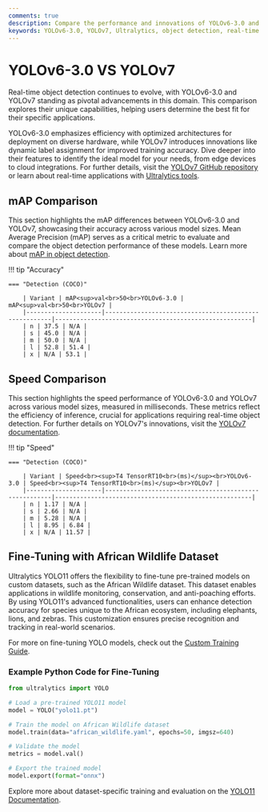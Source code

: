 ```yaml
---
comments: true
description: Compare the performance and innovations of YOLOv6-3.0 and YOLOv7, two state-of-the-art models in real-time object detection. Discover their unique features, efficiency, and accuracy in advancing edge AI and computer vision applications.
keywords: YOLOv6-3.0, YOLOv7, Ultralytics, object detection, real-time AI, edge AI, computer vision, model comparison, performance metrics
---
```


# YOLOv6-3.0 VS YOLOv7

Real-time object detection continues to evolve, with YOLOv6-3.0 and YOLOv7 standing as pivotal advancements in this domain. This comparison explores their unique capabilities, helping users determine the best fit for their specific applications.

YOLOv6-3.0 emphasizes efficiency with optimized architectures for deployment on diverse hardware, while YOLOv7 introduces innovations like dynamic label assignment for improved training accuracy. Dive deeper into their features to identify the ideal model for your needs, from edge devices to cloud integrations. For further details, visit the [YOLOv7 GitHub repository](https://github.com/WongKinYiu/yolov7) or learn about real-time applications with [Ultralytics tools](https://www.ultralytics.com).

## mAP Comparison

This section highlights the mAP differences between YOLOv6-3.0 and YOLOv7, showcasing their accuracy across various model sizes. Mean Average Precision (mAP) serves as a critical metric to evaluate and compare the object detection performance of these models. Learn more about [mAP in object detection](https://www.ultralytics.com/glossary/mean-average-precision-map).

!!! tip "Accuracy"

    === "Detection (COCO)"

    	| Variant | mAP<sup>val<br>50<br>YOLOv6-3.0 | mAP<sup>val<br>50<br>YOLOv7 |
    	|---------------------|-------------------------------------------------------|-------------------------------------------------------|
    	| n | 37.5 | N/A |
    	| s | 45.0 | N/A |
    	| m | 50.0 | N/A |
    	| l | 52.8 | 51.4 |
    	| x | N/A | 53.1 |

## Speed Comparison

This section highlights the speed performance of YOLOv6-3.0 and YOLOv7 across various model sizes, measured in milliseconds. These metrics reflect the efficiency of inference, crucial for applications requiring real-time object detection. For further details on YOLOv7's innovations, visit the [YOLOv7 documentation](https://docs.ultralytics.com/models/yolov7/).

!!! tip "Speed"

    === "Detection (COCO)"

    	| Variant | Speed<br><sup>T4 TensorRT10<br>(ms)</sup><br>YOLOv6-3.0 | Speed<br><sup>T4 TensorRT10<br>(ms)</sup><br>YOLOv7 |
    	|---------------------|-------------------------------------------------------|-------------------------------------------------------|
    	| n | 1.17 | N/A |
    	| s | 2.66 | N/A |
    	| m | 5.28 | N/A |
    	| l | 8.95 | 6.84 |
    	| x | N/A | 11.57 |

## Fine-Tuning with African Wildlife Dataset

Ultralytics YOLO11 offers the flexibility to fine-tune pre-trained models on custom datasets, such as the African Wildlife dataset. This dataset enables applications in wildlife monitoring, conservation, and anti-poaching efforts. By using YOLO11's advanced functionalities, users can enhance detection accuracy for species unique to the African ecosystem, including elephants, lions, and zebras. This customization ensures precise recognition and tracking in real-world scenarios.

For more on fine-tuning YOLO models, check out the [Custom Training Guide](https://docs.ultralytics.com/modes/train/).

### Example Python Code for Fine-Tuning

```python
from ultralytics import YOLO

# Load a pre-trained YOLO11 model
model = YOLO("yolo11.pt")

# Train the model on African Wildlife dataset
model.train(data="african_wildlife.yaml", epochs=50, imgsz=640)

# Validate the model
metrics = model.val()

# Export the trained model
model.export(format="onnx")
```

Explore more about dataset-specific training and evaluation on the [YOLO11 Documentation](https://docs.ultralytics.com/models/yolo11/).
